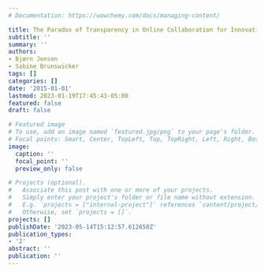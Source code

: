 ```yaml
---
# Documentation: https://wowchemy.com/docs/managing-content/

title: The Paradox of Transparency in Online Collaboration for Innovation
subtitle: ''
summary: ''
authors:
- Bjørn Jensen
- Sabine Brunswicker
tags: []
categories: []
date: '2015-01-01'
lastmod: 2023-01-19T17:45:43-05:00
featured: false
draft: false

# Featured image
# To use, add an image named `featured.jpg/png` to your page's folder.
# Focal points: Smart, Center, TopLeft, Top, TopRight, Left, Right, BottomLeft, Bottom, BottomRight.
image:
  caption: ''
  focal_point: ''
  preview_only: false

# Projects (optional).
#   Associate this post with one or more of your projects.
#   Simply enter your project's folder or file name without extension.
#   E.g. `projects = ["internal-project"]` references `content/project/deep-learning/index.md`.
#   Otherwise, set `projects = []`.
projects: []
publishDate: '2023-05-14T15:12:57.612650Z'
publication_types:
- '2'
abstract: ''
publication: ''
---
```

